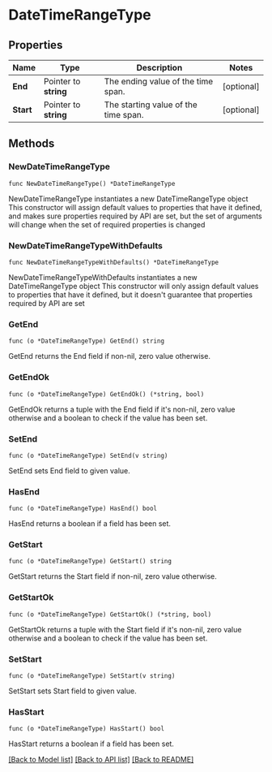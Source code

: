 # DateTimeRangeType

## Properties

Name | Type | Description | Notes
------------ | ------------- | ------------- | -------------
**End** | Pointer to **string** | The ending value of the time span. | [optional] 
**Start** | Pointer to **string** | The starting value of the time span. | [optional] 

## Methods

### NewDateTimeRangeType

`func NewDateTimeRangeType() *DateTimeRangeType`

NewDateTimeRangeType instantiates a new DateTimeRangeType object
This constructor will assign default values to properties that have it defined,
and makes sure properties required by API are set, but the set of arguments
will change when the set of required properties is changed

### NewDateTimeRangeTypeWithDefaults

`func NewDateTimeRangeTypeWithDefaults() *DateTimeRangeType`

NewDateTimeRangeTypeWithDefaults instantiates a new DateTimeRangeType object
This constructor will only assign default values to properties that have it defined,
but it doesn't guarantee that properties required by API are set

### GetEnd

`func (o *DateTimeRangeType) GetEnd() string`

GetEnd returns the End field if non-nil, zero value otherwise.

### GetEndOk

`func (o *DateTimeRangeType) GetEndOk() (*string, bool)`

GetEndOk returns a tuple with the End field if it's non-nil, zero value otherwise
and a boolean to check if the value has been set.

### SetEnd

`func (o *DateTimeRangeType) SetEnd(v string)`

SetEnd sets End field to given value.

### HasEnd

`func (o *DateTimeRangeType) HasEnd() bool`

HasEnd returns a boolean if a field has been set.

### GetStart

`func (o *DateTimeRangeType) GetStart() string`

GetStart returns the Start field if non-nil, zero value otherwise.

### GetStartOk

`func (o *DateTimeRangeType) GetStartOk() (*string, bool)`

GetStartOk returns a tuple with the Start field if it's non-nil, zero value otherwise
and a boolean to check if the value has been set.

### SetStart

`func (o *DateTimeRangeType) SetStart(v string)`

SetStart sets Start field to given value.

### HasStart

`func (o *DateTimeRangeType) HasStart() bool`

HasStart returns a boolean if a field has been set.


[[Back to Model list]](../README.md#documentation-for-models) [[Back to API list]](../README.md#documentation-for-api-endpoints) [[Back to README]](../README.md)


